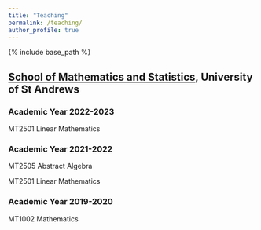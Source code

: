 ```yaml
---
title: "Teaching"
permalink: /teaching/
author_profile: true
---
```

{% include base_path %}

## [School of Mathematics and Statistics](https://www.st-andrews.ac.uk/maths/), University of St Andrews

### Academic Year 2022-2023

MT2501 Linear Mathematics

### Academic Year 2021-2022

MT2505 Abstract Algebra

MT2501 Linear Mathematics

### Academic Year 2019-2020

MT1002 Mathematics
